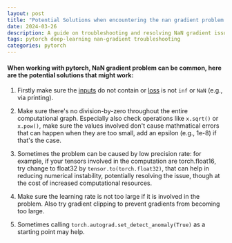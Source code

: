 ```yaml
---
layout: post
title: "Potential Solutions when encountering the nan gradient problem with pytorch"
date: 2024-03-26
description: A guide on troubleshooting and resolving NaN gradient issues in PyTorch deep learning models
tags: pytorch deep-learning nan-gradient troubleshooting
categories: pytorch
---
```


#### When working with pytorch, NaN gradient problem can be common, here are the potential solutions that might work:

1. Firstly make sure the <u>inputs</u> do not contain or <u>loss</u> is not `inf` or `NaN` (e.g., via printing).

2. Make sure there's no division-by-zero throughout the entire computational graph. Especially also check operations like `x.sqrt()` or `x.pow()`, make sure the values involved don't cause mathmatical errors that can happen when they are too small, add an epsilon (e.g., 1e-8) if that's the case.

3. Sometimes the problem can be caused by low precision rate: for example, if your tensors involved in the computation are torch.float16, try change to float32 by `tensor.to(torch.float32)`, that can help in reducing numerical instability, potentially resolving the issue, though at the cost of increased computational resources.

4. Make sure the learning rate is not too large if it is involved in the problem. Also try gradient clipping to prevent gradients from becoming too large.

5. Sometimes calling `torch.autograd.set_detect_anomaly(True)` as a starting point may help.